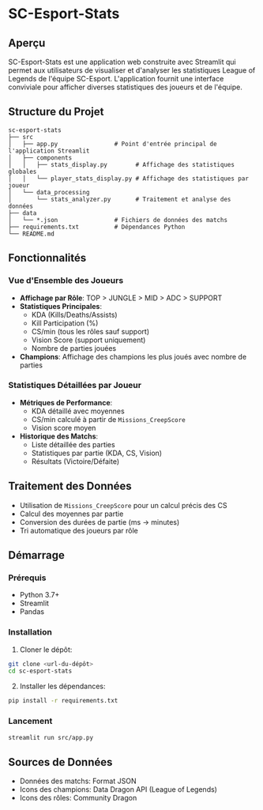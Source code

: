 # SC-Esport-Stats

## Aperçu
SC-Esport-Stats est une application web construite avec Streamlit qui permet aux utilisateurs de visualiser et d'analyser les statistiques League of Legends de l'équipe SC-Esport. L'application fournit une interface conviviale pour afficher diverses statistiques des joueurs et de l'équipe.

## Structure du Projet
```
sc-esport-stats
├── src
│   ├── app.py                # Point d'entrée principal de l'application Streamlit
│   ├── components
│   │   ├── stats_display.py        # Affichage des statistiques globales
│   │   └── player_stats_display.py # Affichage des statistiques par joueur
│   └── data_processing
│       └── stats_analyzer.py       # Traitement et analyse des données
├── data
│   └── *.json                # Fichiers de données des matchs
├── requirements.txt          # Dépendances Python
└── README.md
```

## Fonctionnalités

### Vue d'Ensemble des Joueurs
- **Affichage par Rôle**: TOP > JUNGLE > MID > ADC > SUPPORT
- **Statistiques Principales**:
  - KDA (Kills/Deaths/Assists)
  - Kill Participation (%)
  - CS/min (tous les rôles sauf support)
  - Vision Score (support uniquement)
  - Nombre de parties jouées
- **Champions**: Affichage des champions les plus joués avec nombre de parties

### Statistiques Détaillées par Joueur
- **Métriques de Performance**:
  - KDA détaillé avec moyennes
  - CS/min calculé à partir de `Missions_CreepScore`
  - Vision score moyen
- **Historique des Matchs**:
  - Liste détaillée des parties
  - Statistiques par partie (KDA, CS, Vision)
  - Résultats (Victoire/Défaite)

## Traitement des Données
- Utilisation de `Missions_CreepScore` pour un calcul précis des CS
- Calcul des moyennes par partie
- Conversion des durées de partie (ms → minutes)
- Tri automatique des joueurs par rôle

## Démarrage

### Prérequis
- Python 3.7+
- Streamlit
- Pandas

### Installation
1. Cloner le dépôt:
```bash
git clone <url-du-dépôt>
cd sc-esport-stats
```

2. Installer les dépendances:
```bash
pip install -r requirements.txt
```

### Lancement
```bash
streamlit run src/app.py
```

## Sources de Données
- Données des matchs: Format JSON
- Icons des champions: Data Dragon API (League of Legends)
- Icons des rôles: Community Dragon